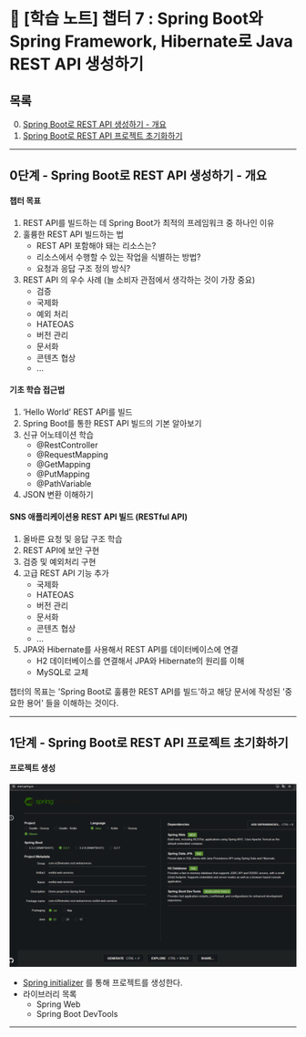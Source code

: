 # 📒 [학습 노트] 챕터 7 : Spring Boot와 Spring Framework, Hibernate로 Java REST API 생성하기

## 목록
0. [Spring Boot로 REST API 생성하기 - 개요](#0단계---spring-boot로-rest-api-생성하기---개요)
1. [Spring Boot로 REST API 프로젝트 초기화하기](#1단계---spring-boot로-rest-api-프로젝트-초기화하기)

---

## 0단계 - Spring Boot로 REST API 생성하기 - 개요

#### 챕터 목표
1. REST API를 빌드하는 데 Spring Boot가 최적의 프레임워크 중 하나인 이유
2. 훌륭한 REST API 빌드하는 법
   - REST API 포함해야 돼는 리소스는?
   - 리소스에서 수행할 수 있는 작업을 식별하는 방법?
   - 요청과 응답 구조 정의 방식?
3. REST API 의 우수 사례 (늘 소비자 관점에서 생각하는 것이 가장 중요)
   - 검증
   - 국제화
   - 예외 처리
   - HATEOAS
   - 버전 관리
   - 문서화
   - 콘텐츠 협상
   - ...

#### 기초 학습 접근법
1. ‘Hello World’ REST API를 빌드
2. Spring Boot를 통한 REST API 빌드의 기본 알아보기
3. 신규 어노테이션 학습
   - @RestController
   - @RequestMapping
   - @GetMapping
   - @PutMapping
   - @PathVariable
4. JSON 변환 이해하기

#### SNS 애플리케이션용 REST API 빌드 (RESTful API)
1. 올바른 요청 및 응답 구조 학습
2. REST API에 보안 구현
3. 검증 및 예외처리 구현
4. 고급 REST API 기능 추가
   - 국제화
   - HATEOAS
   - 버전 관리
   - 문서화
   - 콘텐츠 협상
   - ...
5. JPA와 Hibernate를 사용해서 REST API를 데이터베이스에 연결
   - H2 데이터베이스를 연결해서 JPA와 Hibernate의 원리를 이해
   - MySQL로 교체

챕터의 목표는 'Spring Boot로 훌륭한 REST API를 빌드'하고 해당 문서에 작성된 '중요한 용어' 들을 이해하는 것이다.

---

## 1단계 - Spring Boot로 REST API 프로젝트 초기화하기

#### 프로젝트 생성
![Spring-initializer.png](image/Spring-initializer.png)
- [Spring initializer](https://start.spring.io/) 를 통해 프로젝트를 생성한다.
- 라이브러리 목록
   - Spring Web
   - Spring Boot DevTools

---
